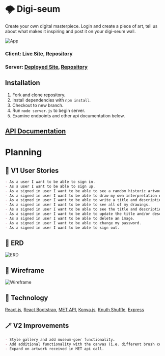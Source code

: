 # 🌩 Digi-seum
Create your own digital masterpiece. Login and create a piece of art, tell us about what makes it inspiring and post it on your digi-seum wall. 

![App](https://media.giphy.com/media/U7li2uytWQfEAEXUem/giphy.gif?cid=790b7611fbcec45ab7c6d81d8828ffb5948bb939cef59da6&rid=giphy.gif&ct=g)

### Client:  [Live Site](https://github.com/lauraalyson/digi-seum), [Repository](https://github.com/lauraalyson/digi-seum)
### Server: [Deployed Site](sheltered-forest-03275.herokuapp.com/), [Repository](https://github.com/lauraalyson/digi-seum-server) 

## Installation

1. Fork and clone repository.
2. Install dependencies with `npm install`.
3. Checkout to new branch.
4. Run `node server.js` to begin server.
5. Examine endpoints and other api documentation below.

## [API Documentation](./../ApiDocumentation.md)

# Planning

## 📝 V1 User Stories
```md
- As a user I want to be able to sign in.
- As a user I want to be able to sign up.
- As a signed in user I want to be able to see a random historic artwork.
- As a signed in user I want to be able to draw my own interpretation of the randomized historic artwork.
- As a signed in user I want to be able to write a title and description for my interpretative drawing.
- As a signed in user I want to be able to see all of my drawings.
- As a signed in user I want to be able to see the title and description of a single drawing.
- As a signed in user I want to be able to update the title and/or description of my drawing.
- As a signed in user I want to be able to delete an image.
- As a signed in user I want to be able to change my password.
- As a signed in user I want to be able to sign out.
```
## 🔗 ERD
![ERD](https://i.imgur.com/1VjbljT.png)

## 🔗 Wireframe
![Wireframe](https://i.imgur.com/23CjMfw.png)

## 🤳 Technology
[React.js](https://reactjs.org/), [React Bootstrap](https://react-bootstrap.github.io/),  [MET API](https://metmuseum.github.io/), [Konva.js](https://konvajs.org/docs/react/Intro.html), [Knuth Shuffle](https://www.npmjs.com/package/knuth-shuffle), [Express](https://expressjs.com/)

## 🪄 V2 Improvements
```md
- Style gallery and add museum-goer functionality.
- Add additional functionality with the canvas (i.e. different brush colors, eraser, maybe brush types, etc)
- Expand on artwork received in MET api call.
```
